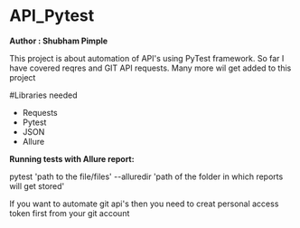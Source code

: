 # API_Pytest
**Author : Shubham Pimple**

This project is about automation of API's using PyTest framework. So far I have covered reqres and GIT API requests.
Many more wil get added to this project

#Libraries needed
- Requests
- Pytest
- JSON
- Allure

**Running tests with Allure report:**

pytest 'path to the file/files' --alluredir 'path of the folder in which reports will get stored' 

If you want to automate git api's then you need to creat personal access token first from your git account


